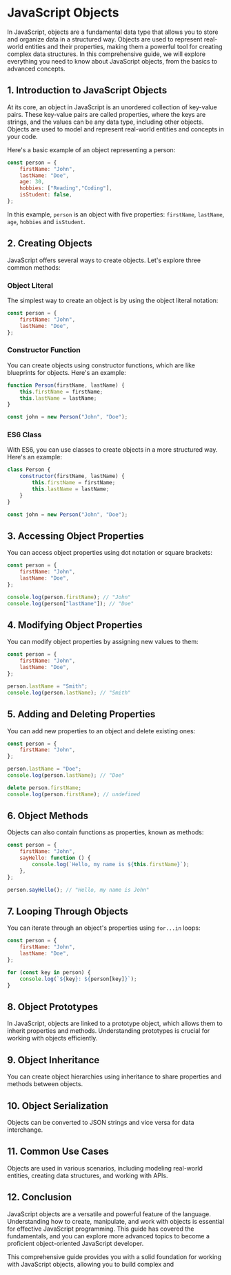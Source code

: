 # JavaScript Objects

In JavaScript, objects are a fundamental data type that allows you to store and organize data in a structured way. 
Objects are used to represent real-world entities and their properties, making them a powerful tool for creating complex data structures.
In this comprehensive guide, we will explore everything you need to know about JavaScript objects, from the basics to advanced concepts.

## 1. Introduction to JavaScript Objects

At its core, an object in JavaScript is an unordered collection of key-value pairs.
These key-value pairs are called properties, where the keys are strings, and the values can be any data type, including other objects. 
Objects are used to model and represent real-world entities and concepts in your code.

Here's a basic example of an object representing a person:

```javascript
const person = {
    firstName: "John",
    lastName: "Doe",
    age: 30,
    hobbies: ["Reading","Coding"],
    isStudent: false,
};
```

In this example, `person` is an object with five properties: `firstName`, `lastName`, `age`, `hobbies` and `isStudent`.

## 2. Creating Objects

JavaScript offers several ways to create objects. Let's explore three common methods:

### Object Literal

The simplest way to create an object is by using the object literal notation:

```javascript
const person = {
    firstName: "John",
    lastName: "Doe",
};
```

### Constructor Function

You can create objects using constructor functions, which are like blueprints for objects. Here's an example:

```javascript
function Person(firstName, lastName) {
    this.firstName = firstName;
    this.lastName = lastName;
}

const john = new Person("John", "Doe");
```

### ES6 Class

With ES6, you can use classes to create objects in a more structured way. Here's an example:

```javascript
class Person {
    constructor(firstName, lastName) {
        this.firstName = firstName;
        this.lastName = lastName;
    }
}

const john = new Person("John", "Doe");
```

## 3. Accessing Object Properties

You can access object properties using dot notation or square brackets:

```javascript
const person = {
    firstName: "John",
    lastName: "Doe",
};

console.log(person.firstName); // "John"
console.log(person["lastName"]); // "Doe"
```

## 4. Modifying Object Properties

You can modify object properties by assigning new values to them:

```javascript
const person = {
    firstName: "John",
    lastName: "Doe",
};

person.lastName = "Smith";
console.log(person.lastName); // "Smith"
```

## 5. Adding and Deleting Properties

You can add new properties to an object and delete existing ones:

```javascript
const person = {
    firstName: "John",
};

person.lastName = "Doe";
console.log(person.lastName); // "Doe"

delete person.firstName;
console.log(person.firstName); // undefined
```

## 6. Object Methods

Objects can also contain functions as properties, known as methods:

```javascript
const person = {
    firstName: "John",
    sayHello: function () {
        console.log(`Hello, my name is ${this.firstName}`);
    },
};

person.sayHello(); // "Hello, my name is John"
```

## 7. Looping Through Objects

You can iterate through an object's properties using `for...in` loops:

```javascript
const person = {
    firstName: "John",
    lastName: "Doe",
};

for (const key in person) {
    console.log(`${key}: ${person[key]}`);
}
```

## 8. Object Prototypes

In JavaScript, objects are linked to a prototype object, which allows them to inherit properties and methods. Understanding prototypes is crucial for working with objects efficiently.

## 9. Object Inheritance

You can create object hierarchies using inheritance to share properties and methods between objects.

## 10. Object Serialization

Objects can be converted to JSON strings and vice versa for data interchange.

## 11. Common Use Cases

Objects are used in various scenarios, including modeling real-world entities, creating data structures, and working with APIs.

## 12. Conclusion

JavaScript objects are a versatile and powerful feature of the language. Understanding how to create, manipulate, and work with objects is essential for effective JavaScript programming. This guide has covered the fundamentals, and you can explore more advanced topics to become a proficient object-oriented JavaScript developer.

This comprehensive guide provides you with a solid foundation for working with JavaScript objects, allowing you to build complex and

